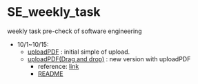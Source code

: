 # SE_weekly_task
weekly task pre-check of software engineering 
- 10/1~10/15:
  - [uploadPDF](https://github.com/41171119H/SE_weekly_task/tree/main/uploadPDF) : initial simple of upload.
  - [uploadPDF(Drag and drop)](https://github.com/41171119H/SE_weekly_task/tree/main/uploadPDF(Drag%20and%20drop)) : new version with uploadPDF
    - reference: [link](https://www.smashingmagazine.com/2018/01/drag-drop-file-uploader-vanilla-js/)
    - [README](https://github.com/41171119H/SE_weekly_task/blob/main/uploadPDF(Drag%20and%20drop)/README.md)
